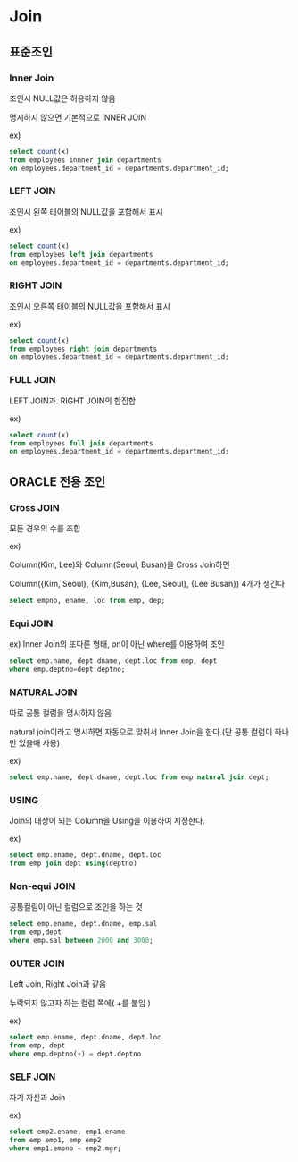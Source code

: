 # Join

## 표준조인

###	Inner Join

조인시 NULL값은 허용하지 않음

명시하지 않으면 기본적으로 INNER JOIN

ex)

```sql
select count(x) 
from employees innner join departments 
on employees.department_id = departments.department_id;
```



### LEFT JOIN

조인시 왼쪽 테이블의 NULL값을 포함해서 표시

ex)

``` sql
select count(x) 
from employees left join departments 
on employees.department_id = departments.department_id;
```



### RIGHT JOIN

조인시 오른쪽 테이블의 NULL값을 포함해서 표시

ex)

``` sql
select count(x) 
from employees right join departments 
on employees.department_id = departments.department_id;
```



###	 FULL JOIN

LEFT JOIN과. RIGHT JOIN의 합집합

ex)

``` sql
select count(x) 
from employees full join departments 
on employees.department_id = departments.department_id;
```



## ORACLE 전용 조인

### Cross JOIN

모든 경우의 수를 조합

ex)

Column(Kim, Lee)와 Column(Seoul, Busan)을 Cross Join하면

Column({Kim, Seoul}, {Kim,Busan}, {Lee, Seoul}, {Lee Busan}) 4개가 생긴다

```sql
select empno, ename, loc from emp, dep;
```



### Equi JOIN

ex) Inner Join의 또다른 형태,  on이 아닌  where를 이용하여 조인

```sql
select emp.name, dept.dname, dept.loc from emp, dept 
where emp.deptno=dept.deptno;
```



### NATURAL JOIN

따로 공통 컬럼을 명시하지 않음

natural join이라고 명시하면 자동으로 맞춰서 Inner Join을 한다.(단 공통 컬럼이 하나만 있을때 사용)

ex)

```sql
select emp.name, dept.dname, dept.loc from emp natural join dept;
```



### USING

Join의 대상이 되는 Column을 Using을 이용하여 지정한다.

ex) 

```sql
select emp.ename, dept.dname, dept.loc 
from emp join dept using(deptno)
```



### Non-equi JOIN

공통컬림이 아닌 컬럼으로 조인을 하는 것

```sql
select emp.ename, dept.dname, emp.sal 
from emp,dept 
where emp.sal between 2000 and 3000;
```



### OUTER JOIN

Left Join, Right Join과 같음

누락되지 않고자 하는 컬럼 쪽에( +를 붙임 )

ex) 

```sql
select emp.ename, dept.dname, dept.loc 
from emp, dept 
where emp.deptno(+) = dept.deptno
```



### SELF JOIN

자기 자신과 Join

ex)

``` sql
select emp2.ename, emp1.ename 
from emp emp1, emp emp2 
where emp1.empno = emp2.mgr;
```



 